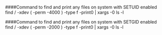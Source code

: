 ####Command to find and print any files on system with SETUID enabled
find / -xdev \( -perm -4000 \) -type f -print0 | xargs -0 ls -l

####Command to find and print any files on system with SETGID enabled
find / -xdev \( -perm -2000 \) -type f -print0 | xargs -0 ls -l